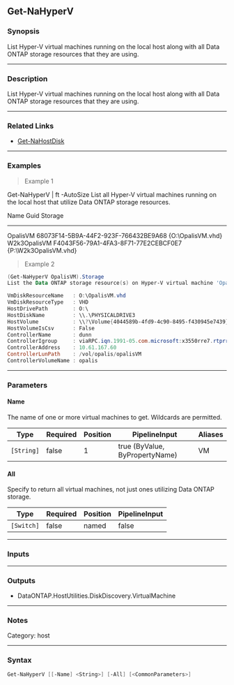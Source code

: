 Get-NaHyperV
------------

### Synopsis
List Hyper-V virtual machines running on the local host along with all Data ONTAP storage resources that they are using.

---

### Description

List Hyper-V virtual machines running on the local host along with all Data ONTAP storage resources that they are using.

---

### Related Links
* [Get-NaHostDisk](Get-NaHostDisk)

---

### Examples
> Example 1

Get-NaHyperV | ft -AutoSize
List all Hyper-V virtual machines running on the local host that utilize Data ONTAP storage resources.

Name         Guid                                 Storage
----         ----                                 -------
OpalisVM     68073F14-5B9A-44F2-923F-766432BE9A68 {O:\OpalisVM.vhd}
W2k3OpalisVM F4043F56-79A1-4FA3-8F71-77E2CEBCF0E7 {P:\W2k3OpalisVM.vhd}

> Example 2

```PowerShell
(Get-NaHyperV OpalisVM).Storage
List the Data ONTAP storage resource(s) on Hyper-V virtual machine 'OpalisVM'.

VmDiskResourceName   : O:\OpalisVM.vhd
VmDiskResourceType   : VHD
HostDrivePath        : O:\
HostDiskName         : \\.\PHYSICALDRIVE3
HostVolume           : \\?\Volume{4044589b-4fd9-4c90-8495-f430945e7439}\
HostVolumeIsCsv      : False
ControllerName       : dunn
ControllerIgroup     : viaRPC.iqn.1991-05.com.microsoft:x3550rre7.rtprre.testdomain
ControllerAddress    : 10.61.167.60
ControllerLunPath    : /vol/opalis/opalisVM
ControllerVolumeName : opalis

```

---

### Parameters
#### **Name**
The name of one or more virtual machines to get.  Wildcards are permitted.

|Type      |Required|Position|PipelineInput                 |Aliases|
|----------|--------|--------|------------------------------|-------|
|`[String]`|false   |1       |true (ByValue, ByPropertyName)|VM     |

#### **All**
Specify to return all virtual machines, not just ones utilizing Data ONTAP storage.

|Type      |Required|Position|PipelineInput|
|----------|--------|--------|-------------|
|`[Switch]`|false   |named   |false        |

---

### Inputs

---

### Outputs
* DataONTAP.HostUtilities.DiskDiscovery.VirtualMachine

---

### Notes
Category: host

---

### Syntax
```PowerShell
Get-NaHyperV [[-Name] <String>] [-All] [<CommonParameters>]
```
